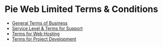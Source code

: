 # Pie Web Limited Terms & Conditions

* [General Terms of Business](/general)
* [Service Level & Terms for Support](/sla)
* [Terms for Web Hosting](/hosting)
* [Terms for Project Development](/project)
